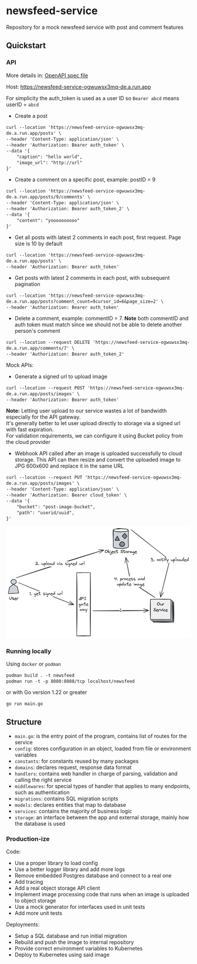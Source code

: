 # newsfeed-service

Repository for a mock newsfeed service with post and comment features

## Quickstart

### API

More details in: [OpenAPI spec file](./api-spec.yaml)

Host: https://newsfeed-service-ogwuwsx3mq-de.a.run.app

For simplicity the auth_token is used as a user ID so `Bearer abcd` means userID = `abcd`

- Create a post

```curl
curl --location 'https://newsfeed-service-ogwuwsx3mq-de.a.run.app/posts' \
--header 'Content-Type: application/json' \
--header 'Authorization: Bearer auth_token' \
--data '{
    "caption": "hello world",
    "image_url": "http://url"
}'
```

- Create a comment on a specific post, example: postID = 9

```curl
curl --location 'https://newsfeed-service-ogwuwsx3mq-de.a.run.app/posts/9/comments' \
--header 'Content-Type: application/json' \
--header 'Authorization: Bearer auth_token_2' \
--data '{
    "content": "yoooooooooo"
}'
```

- Get all posts with latest 2 comments in each post, first request. Page size is 10 by default

```curl
curl --location 'https://newsfeed-service-ogwuwsx3mq-de.a.run.app/posts' \
--header 'Authorization: Bearer auth_token'
```

- Get posts with latest 2 comments in each post, with subsequent pagination

```curl
curl --location 'https://newsfeed-service-ogwuwsx3mq-de.a.run.app/posts?comment_count=9cursor_id=6&page_size=2' \
--header 'Authorization: Bearer auth_token'
 ```

- Delete a comment, example: commentID = 7. **Note** both commentID and auth token must match since we should not be
  able to delete another person's comment

```curl
curl --location --request DELETE 'https://newsfeed-service-ogwuwsx3mq-de.a.run.app/comments/7' \
--header 'Authorization: Bearer auth_token_2'
```

Mock APIs:

- Generate a signed url to upload image

```curl
curl --location --request POST 'https://newsfeed-service-ogwuwsx3mq-de.a.run.app/posts/images' \
--header 'Authorization: Bearer auth_token'
```

**Note:** Letting user upload to our service wastes a lot of bandwidth especially for the API gateway.\
It's generally better to let user upload directly to storage via a signed url with fast expiration.\
For validation requirements, we can configure it using Bucket policy from the cloud provider

- Webhook API called after an image is uploaded successfully to cloud storage. This API can then resize and convert the
  uploaded image to JPG 600x600 and replace it in the same URL

```curl
curl --location --request PUT 'https://newsfeed-service-ogwuwsx3mq-de.a.run.app/posts/images' \
--header 'Content-Type: application/json' \
--header 'Authorization: Bearer cloud_token' \
--data '{
    "bucket": "post-image-bucket",
    "path": "userid/uuid",
}'
```

![Image upload design](image_upload_design.png)

### Running locally

Using `docker` or `podman`

```shell
podman build . -t newsfeed 
podman run -t -p 8080:8080/tcp localhost/newsfeed
```

or with Go version 1.22 or greater

```shell
go run main.go
```

## Structure

- `main.go`: is the entry point of the program, contains list of routes for the service
- `config`: stores configuration in an object, loaded from file or environment variables
- `constants`: for constants reused by many packages
- `domains`: declares request, response data format
- `handlers`: contains web handler in charge of parsing, validation and calling the right service
- `middlewares`: for special types of handler that applies to many endpoints, such as authentication
- `migrations`: contains SQL migration scripts
- `models`: declares entities that map to database
- `services`: contains the majority of business logic
- `storage`: an interface between the app and external storage, mainly how the database is used

### Production-ize

Code:

- Use a proper library to load config
- Use a better logger library and add more logs
- Remove embedded Postgres database and connect to a real one
- Add tracing
- Add a real object storage API client
- Implement image processing code that runs when an image is uploaded to object storage
- Use a mock generator for interfaces used in unit tests
- Add more unit tests

Deployments:

- Setup a SQL database and run initial migration
- Rebuild and push the image to internal repository
- Provide correct environment variables to Kubernetes
- Deploy to Kubernetes using said image